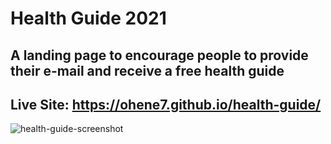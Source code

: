 # Health Guide 2021
## A landing page to encourage people to provide their e-mail and receive a free health guide 
## Live Site: https://ohene7.github.io/health-guide/

![health-guide-screenshot](https://user-images.githubusercontent.com/73366421/104359379-963cba80-54dd-11eb-8d66-48808ff2b6d1.png)

